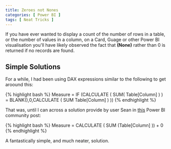 ```yaml
---
title: Zeroes not Nones
categories: [ Power BI ]
tags: [ Neat Tricks ]
---
```


If you have ever wanted to display a count of the number of rows in a table, or the number of values in a column, on a Card, Guage or other Power BI visualisation you'll have likely observed the fact that **(None)** rather than 0 is returned if no records are found.

## Simple Solutions

For a while, I had been using DAX expressions similar to the following to get aroound this:

{% highlight bash %}
Measure = IF (CALCULATE ( SUM( Table[Column] ) ) = BLANK(),0,CALCULATE ( SUM Table[Column] ) ))
{% endhighlight %}

That was, until I can across a solution provide by user Sean in [this](https://community.powerbi.com/t5/Desktop/show-items-with-no-data-as-0-instead-of-blanks/m-p/341863) Power BI community post:

{% highlight bash %}
Measure = CALCULATE ( SUM (Table[Column] )) + 0
{% endhighlight %}

A fantastically simple, and much neater, solution.
